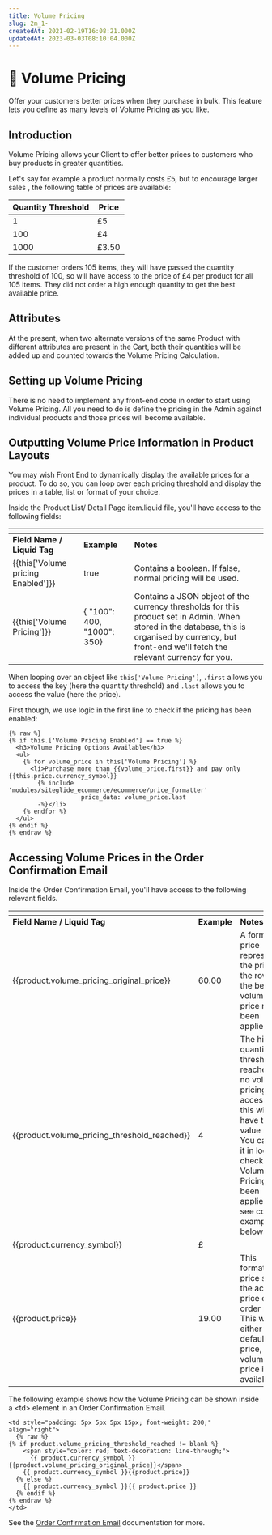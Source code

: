 ```yaml
---
title: Volume Pricing
slug: 2m_1-
createdAt: 2021-02-19T16:08:21.000Z
updatedAt: 2023-03-03T08:10:04.000Z
---
```


# 🔹 Volume Pricing

Offer your customers better prices when they purchase in bulk. This feature lets you define as many levels of Volume Pricing as you like.

## Introduction

Volume Pricing allows your Client to offer better prices to customers who buy products in greater quantities.

Let's say for example a product normally costs £5, but to encourage larger sales , the following table of prices are available:

| **Quantity Threshold** | **Price** |
| ---------------------- | --------- |
| 1                      | £5        |
| 100                    | £4        |
| 1000                   | £3.50     |

If the customer orders 105 items, they will have passed the quantity threshold of 100, so will have access to the price of £4 per product for all 105 items. They did not order a high enough quantity to get the best available price.

## Attributes

At the present, when two alternate versions of the same Product with different attributes are present in the Cart, both their quantities will be added up and counted towards the Volume Pricing Calculation.

## Setting up Volume Pricing

There is no need to implement any front-end code in order to start using Volume Pricing. All you need to do is define the pricing in the Admin against individual products and those prices will become available.

## Outputting Volume Price Information in Product Layouts

You may wish Front End to dynamically display the available prices for a product. To do so, you can loop over each pricing threshold and display the prices in a table, list or format of your choice.

Inside the Product List/ Detail Page item.liquid file, you'll have access to the following fields:

<table data-header-hidden data-full-width="true"><thead><tr><th></th><th></th><th></th></tr></thead><tbody><tr><td><strong>Field Name / Liquid Tag</strong></td><td><strong>Example</strong></td><td><strong>Notes</strong></td></tr><tr><td>{{this['Volume pricing Enabled']}}</td><td>true</td><td>Contains a boolean. If false, normal pricing will be used.</td></tr><tr><td>{{this['Volume Pricing']}}</td><td>{ "100": 400, "1000": 350}</td><td>Contains a JSON object of the currency thresholds for this product set in Admin. When stored in the database, this is organised by currency, but front-end we'll fetch the relevant currency for you.</td></tr></tbody></table>

When looping over an object like `this['Volume Pricing']`, `.first` allows you to access the key (here the quantity threshold) and `.last` allows you to access the value (here the price).

First though, we use logic in the first line to check if the pricing has been enabled:

```liquid
{% raw %}
{% if this.['Volume Pricing Enabled'] == true %}
  <h3>Volume Pricing Options Available</h3>
  <ul>
    {% for volume_price in this['Volume Pricing'] %}
      <li>Purchase more than {{volume_price.first}} and pay only {{this.price.currency_symbol}}
        {% include 'modules/siteglide_ecommerce/ecommerce/price_formatter'
                    price_data: volume_price.last 
        -%}</li>
    {% endfor %}
  </ul>
{% endif %}
{% endraw %}

```

## Accessing Volume Prices in the Order Confirmation Email

Inside the Order Confirmation Email, you'll have access to the following relevant fields.

<table data-header-hidden data-full-width="true"><thead><tr><th></th><th></th><th></th></tr></thead><tbody><tr><td><strong>Field Name / Liquid Tag</strong></td><td><strong>Example</strong></td><td><strong>Notes</strong></td></tr><tr><td>{{product.volume_pricing_original_price}}</td><td>60.00</td><td>A formatted price representing the price of the row, had the better volume price not been applied.</td></tr><tr><td>{{product.volume_pricing_threshold_reached}}</td><td>4</td><td>The highest quantity threshold reached. If no volume pricing was accessed, this will have the value nil. You can use it in logic to check if Volume Pricing has been applied - see code example below.</td></tr><tr><td>{{product.currency_symbol}}</td><td>£</td><td></td></tr><tr><td>{{product.price}}</td><td>19.00</td><td>This formatted price shows the actual price of the order row. This will either be the default price, or a volume price if available.</td></tr></tbody></table>

The following example shows how the Volume Pricing can be shown inside a \<td> element in an Order Confirmation Email.

```liquid
<td style="padding: 5px 5px 5px 15px; font-weight: 200;" align="right">
  {% raw %}
{% if product.volume_pricing_threshold_reached != blank %}
    <span style="color: red; text-decoration: line-through;">
      {{ product.currency_symbol }}{{product.volume_pricing_original_price}}</span>
    {{ product.currency_symbol }}{{product.price}}
  {% else %}
    {{ product.currency_symbol }}{{ product.price }}
  {% endif %}
{% endraw %}
</td>
```

See the [Order Confirmation Email](orders/order-confirmation.md) documentation for more.
